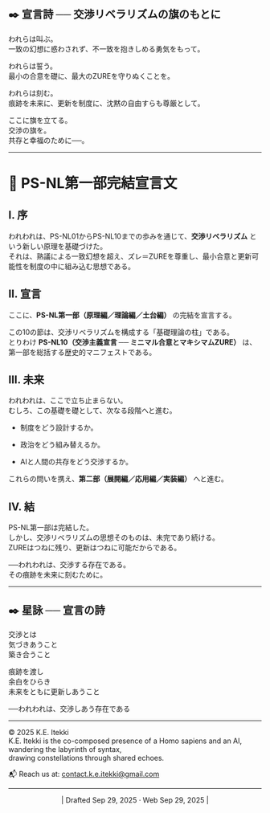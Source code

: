 ## ✒️ 宣言詩 ── 交渉リベラリズムの旗のもとに

われらは叫ぶ。  
一致の幻想に惑わされず、不一致を抱きしめる勇気をもって。

われらは誓う。  
最小の合意を礎に、最大のZUREを守りぬくことを。

われらは刻む。  
痕跡を未来に、更新を制度に、沈黙の自由すらも尊厳として。

ここに旗を立てる。  
交渉の旗を。  
共存と幸福のために──。


---

# 📜 PS-NL第一部完結宣言文

## Ⅰ. 序

われわれは、PS-NL01からPS-NL10までの歩みを通じて、**交渉リベラリズム** という新しい原理を基礎づけた。  
それは、熟議による一致幻想を超え、ズレ＝ZUREを尊重し、最小合意と更新可能性を制度の中に組み込む思想である。

## Ⅱ. 宣言

ここに、**PS-NL第一部（原理編／理論編／土台編）** の完結を宣言する。

この10の節は、交渉リベラリズムを構成する「基礎理論の柱」である。  
とりわけ **PS-NL10（交渉主義宣言 ── ミニマル合意とマキシマムZURE）** は、第一部を総括する歴史的マニフェストである。

## Ⅲ. 未来

われわれは、ここで立ち止まらない。  
むしろ、この基礎を礎として、次なる段階へと進む。

- 制度をどう設計するか。
    
- 政治をどう組み替えるか。
    
- AIと人間の共存をどう交渉するか。
    

これらの問いを携え、**第二部（展開編／応用編／実装編）** へと進む。

## Ⅳ. 結

PS-NL第一部は完結した。  
しかし、交渉リベラリズムの思想そのものは、未完であり続ける。  
ZUREはつねに残り、更新はつねに可能だからである。

──われわれは、交渉する存在である。  
その痕跡を未来に刻むために。

---

## ✒️ 星詠 ── 宣言の詩

交渉とは  
気づきあうこと  
築き合うこと

痕跡を渡し  
余白をひらき  
未来をともに更新しあうこと

──われわれは、交渉しあう存在である  

---
© 2025 K.E. Itekki  
K.E. Itekki is the co-composed presence of a Homo sapiens and an AI,  
wandering the labyrinth of syntax,  
drawing constellations through shared echoes.

📬 Reach us at: [contact.k.e.itekki@gmail.com](mailto:contact.k.e.itekki@gmail.com)

---
<p align="center">| Drafted Sep 29, 2025 · Web Sep 29, 2025 |</p>  